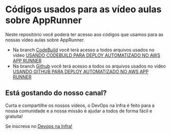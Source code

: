 # Códigos usados para as vídeo aulas sobre AppRunner

Neste repositório você poderá ter acesso aos códigos que usamos para as nossas vídeo aulas sobre AppRunner.

- Na branch [CodeBuild](https://github.com/DevOps-na-Infra/apprunner/tree/CodeBuild) você terá acesso a todos arquivos usados no vídeo [USANDO CODEBUILD PARA DEPLOY AUTOMATIZADO NO AWS APP RUNNER](https://www.youtube.com/watch?v=6DTrXDdrEvM&t=14s&ab_channel=DevOpsnaInfra)
- Na branch [Github](https://github.com/DevOps-na-Infra/apprunner/tree/Github) você terá acesso a todos os arquivos usados no vídeo [USANDO GITHUB PARA DEPLOY AUTOMATIZADO NO AWS APP RUNNER](https://www.youtube.com/watch?v=mexIJLAt6BY&ab_channel=DevOpsnaInfra)

## Está gostando do nosso canal?
Curta e compartilhe os nossos vídeos, o DevOps na Infra é feito para a nossa comunidade e a nossa missão é ajudar a todos de forma fácil e gratuita!

Se inscreva no [Devops na Infra!](https://youtube.com/c/DevOpsnaInfra)
